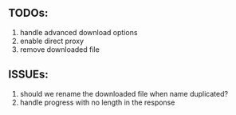 TODOs:
----------
1. handle advanced download options
2. enable direct proxy
3. remove downloaded file

ISSUEs:
-----------
1. should we rename the downloaded file when name duplicated?
2. handle progress with no length in the response